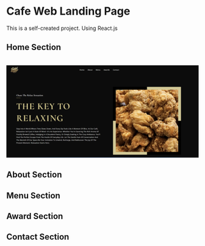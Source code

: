 # Cafe Web Landing Page

This is a self-created project. Using React.js

## Home Section
<div align="center">
  <br />
      <img src="https://github.com/LeonKings/cafe-landing-web/blob/main/src/assets/readme/home.png" alt="Project Banner">
  <br />
</div>

## About Section

## Menu Section

## Award Section

## Contact Section
